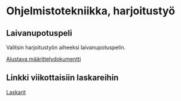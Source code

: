 # Ohjelmistotekniikka, harjoitustyö

## Laivanupotuspeli

Valitsin harjoitustyön aiheeksi laivanupotuspelin.

[Alustava määrittelydokumentti](https://github.com/BlueShiftButterfly/Ohjelmistotekniikka/blob/main/laivanupotuspeli/dokumentaatio/vaatimusmaarittely.md)

## Linkki viikottaisiin laskareihin

[Laskarit](https://github.com/BlueShiftButterfly/Ohjelmistotekniikka/tree/main/laskarit)
